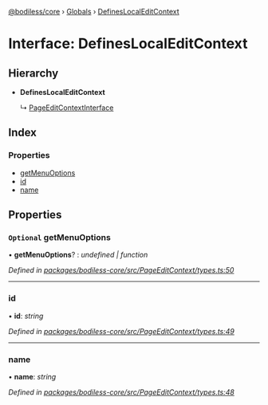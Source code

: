 [@bodiless/core](../README.md) › [Globals](../globals.md) › [DefinesLocalEditContext](defineslocaleditcontext.md)

# Interface: DefinesLocalEditContext

## Hierarchy

* **DefinesLocalEditContext**

  ↳ [PageEditContextInterface](pageeditcontextinterface.md)

## Index

### Properties

* [getMenuOptions](defineslocaleditcontext.md#optional-getmenuoptions)
* [id](defineslocaleditcontext.md#id)
* [name](defineslocaleditcontext.md#name)

## Properties

### `Optional` getMenuOptions

• **getMenuOptions**? : *undefined | function*

*Defined in [packages/bodiless-core/src/PageEditContext/types.ts:50](https://github.com/johnsonandjohnson/Bodiless-JS/blob/e5d7a76/packages/bodiless-core/src/PageEditContext/types.ts#L50)*

___

###  id

• **id**: *string*

*Defined in [packages/bodiless-core/src/PageEditContext/types.ts:49](https://github.com/johnsonandjohnson/Bodiless-JS/blob/e5d7a76/packages/bodiless-core/src/PageEditContext/types.ts#L49)*

___

###  name

• **name**: *string*

*Defined in [packages/bodiless-core/src/PageEditContext/types.ts:48](https://github.com/johnsonandjohnson/Bodiless-JS/blob/e5d7a76/packages/bodiless-core/src/PageEditContext/types.ts#L48)*
